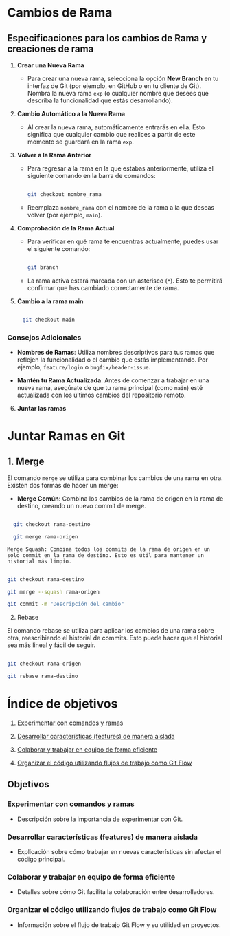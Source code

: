 # Cambios de Rama


## Especificaciones para los cambios de Rama y creaciones de rama


1. **Crear una Nueva Rama**

   - Para crear una nueva rama, selecciona la opción **New Branch** en tu interfaz de Git (por ejemplo, en GitHub o en tu cliente de Git). Nombra la nueva rama `exp` (o cualquier nombre que desees que describa la funcionalidad que estás desarrollando).


2. **Cambio Automático a la Nueva Rama**

   - Al crear la nueva rama, automáticamente entrarás en ella. Esto significa que cualquier cambio que realices a partir de este momento se guardará en la rama `exp`.


3. **Volver a la Rama Anterior**

   - Para regresar a la rama en la que estabas anteriormente, utiliza el siguiente comando en la barra de comandos:

     ```bash

     git checkout nombre_rama

     ```

   - Reemplaza `nombre_rama` con el nombre de la rama a la que deseas volver (por ejemplo, `main`).


4. **Comprobación de la Rama Actual**

   - Para verificar en qué rama te encuentras actualmente, puedes usar el siguiente comando:

     ```bash

     git branch

     ```

   - La rama activa estará marcada con un asterisco (`*`). Esto te permitirá confirmar que has cambiado correctamente de rama.

5. **Cambio a la rama main**

 ```bash
 
      git checkout main
 ```

### Consejos Adicionales

- **Nombres de Ramas**: Utiliza nombres descriptivos para tus ramas que reflejen la funcionalidad o el cambio que estás implementando. Por ejemplo, `feature/login` o `bugfix/header-issue`.

- **Mantén tu Rama Actualizada**: Antes de comenzar a trabajar en una nueva rama, asegúrate de que tu rama principal (como `main`) esté actualizada con los últimos cambios del repositorio remoto.

6. **Juntar las ramas**


# Juntar Ramas en Git

## 1. Merge

El comando `merge` se utiliza para combinar los cambios de una rama en otra. Existen dos formas de hacer un merge:


- **Merge Común**: Combina los cambios de la rama de origen en la rama de destino, creando un nuevo commit de merge.

```bash

  git checkout rama-destino

  git merge rama-origen
```

    Merge Squash: Combina todos los commits de la rama de origen en un solo commit en la rama de destino. Esto es útil para mantener un historial más limpio.

```bash

git checkout rama-destino

git merge --squash rama-origen

git commit -m "Descripción del cambio"
```

2. Rebase

El comando rebase se utiliza para aplicar los cambios de una rama sobre otra, reescribiendo el historial de commits. Esto puede hacer que el historial sea más lineal y fácil de seguir.

```bash

git checkout rama-origen

git rebase rama-destino
```

# Índice de objetivos
1. [Experimentar con comandos y ramas](#experimentar-con-comandos-y-ramas)

2. [Desarrollar características (features) de manera aislada](#desarrollar-características-features-de-manera-aislada)

3. [Colaborar y trabajar en equipo de forma eficiente](#colaborar-y-trabajar-en-equipo-de-forma-eficiente)

4. [Organizar el código utilizando flujos de trabajo como Git Flow](#organizar-el-código-utilizando-flujos-de-trabajo-como-git-flow)


## Objetivos


### Experimentar con comandos y ramas

- Descripción sobre la importancia de experimentar con Git.


### Desarrollar características (features) de manera aislada

- Explicación sobre cómo trabajar en nuevas características sin afectar el código principal.


### Colaborar y trabajar en equipo de forma eficiente

- Detalles sobre cómo Git facilita la colaboración entre desarrolladores.


### Organizar el código utilizando flujos de trabajo como Git Flow

- Información sobre el flujo de trabajo Git Flow y su utilidad en proyectos.



